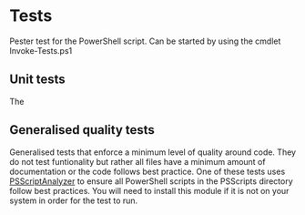 # Tests

Pester test for the PowerShell script.
Can be started by using the cmdlet Invoke-Tests.ps1

## Unit tests

The 

## Generalised quality tests

Generalised tests that enforce a minimum level of quality around code.
They do not test funtionality but rather all files have a minimum amount of documentation or the code follows best practice.
One of these tests uses [PSScriptAnalyzer](https://github.com/PowerShell/PSScriptAnalyzer) to ensure all PowerShell scripts in the PSScripts directory follow best practices.
You will need to install this module if it is not on your system in order for the test to run.